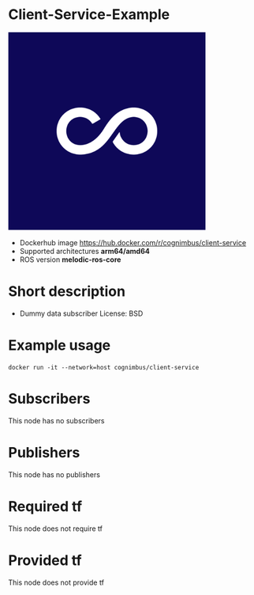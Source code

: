 # Client-Service-Example

<img src="./client-service-example/Cogniteam_CMYK_Social_white_on_aubergine.jpg" alt="client-service-example" width="400"/>

* Dockerhub image https://hub.docker.com/r/cognimbus/client-service
* Supported architectures <b>arm64/amd64</b>
* ROS version <b>melodic-ros-core
</b>

# Short description
* Dummy data subscriber
License: BSD

# Example usage
```
docker run -it --network=host cognimbus/client-service 
```

# Subscribers
This node has no subscribers


# Publishers
This node has no publishers


# Required tf
This node does not require tf


# Provided tf
This node does not provide tf


